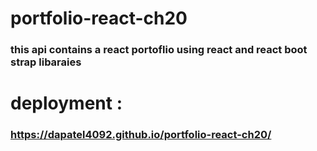# portfolio-react-ch20
### this api contains a react portoflio using react and react boot strap libaraies 
# deployment :
###  https://dapatel4092.github.io/portfolio-react-ch20/
